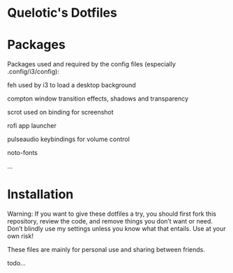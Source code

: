 # Quelotic's Dotfiles

# Packages

Packages used and required by the config files (especially .config/i3/config):

feh         used by i3 to load a desktop background

compton     window transition effects, shadows and transparency

scrot       used on binding for screenshot

rofi        app launcher

pulseaudio  keybindings for volume control

noto-fonts

...

# Installation

Warning: If you want to give these dotfiles a try, you should first fork this repository, review the code, and remove things you don’t want or need. Don’t blindly use my settings unless you know what that entails. Use at your own risk!

These files are mainly for personal use and sharing between friends.

todo...
